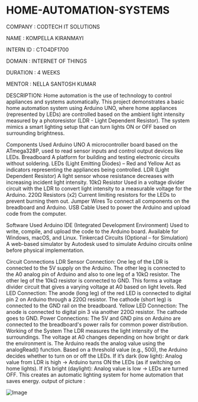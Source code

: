# HOME-AUTOMATION-SYSTEMS

COMPANY : CODTECH IT SOLUTIONS

NAME : KOMPELLA KIRANMAYI

INTERN ID : CTO4DF1700

DOMAIN : INTERNET OF THINGS

DURATION : 4 WEEKS

MENTOR : NELLA SANTOSH KUMAR

DESCRIPTION:
Home automation is the use of technology to control appliances and systems automatically. This project demonstrates a basic home automation system using Arduino UNO, where home appliances (represented by LEDs) are controlled based on the ambient light intensity measured by a photoresistor (LDR - Light Dependent Resistor). The system mimics a smart lighting setup that can turn lights ON or OFF based on surrounding brightness.

Components Used Arduino UNO
A microcontroller board based on the ATmega328P, used to read sensor inputs and control output devices like LEDs.
Breadboard
A platform for building and testing electronic circuits without soldering.
LEDs (Light Emitting Diodes) – Red and Yellow
Act as indicators representing the appliances being controlled.
LDR (Light Dependent Resistor)
A light sensor whose resistance decreases with increasing incident light intensity.
10kΩ Resistor
Used in a voltage divider circuit with the LDR to convert light intensity to a measurable voltage for the Arduino.
220Ω Resistors (x2)
Current limiting resistors for the LEDs to prevent burning them out.
Jumper Wires
To connect all components on the breadboard and Arduino.
USB Cable
Used to power the Arduino and upload code from the computer.

Software Used Arduino IDE (Integrated Development Environment)
Used to write, compile, and upload the code to the Arduino board. Available for Windows, macOS, and Linux.
Tinkercad Circuits (Optional – for Simulation)
A web-based simulator by Autodesk used to simulate Arduino circuits online before physical implementation.

Circuit Connections LDR Sensor Connection:
One leg of the LDR is connected to the 5V supply on the Arduino.
The other leg is connected to the A0 analog pin of Arduino and also to one leg of a 10kΩ resistor.
The other leg of the 10kΩ resistor is connected to GND.
This forms a voltage divider circuit that gives a varying voltage at A0 based on light levels.
Red LED Connection:
The anode (long leg) of the red LED is connected to digital pin 2 on Arduino through a 220Ω resistor.
The cathode (short leg) is connected to the GND rail on the breadboard.
Yellow LED Connection:
The anode is connected to digital pin 3 via another 220Ω resistor.
The cathode goes to GND.
Power Connections:
The 5V and GND pins on Arduino are connected to the breadboard's power rails for common power distribution.
Working of the System The LDR measures the light intensity of the surroundings. The voltage at A0 changes depending on how bright or dark the environment is.
The Arduino reads the analog value using the analogRead() function.
Based on a threshold value (e.g., 500), the Arduino decides whether to turn on or off the LEDs.
If it’s dark (low light):
Analog value from LDR is high → Arduino turns ON the LEDs (as if switching on home lights).
If it’s bright (daylight):
Analog value is low → LEDs are turned OFF.
This creates an automatic lighting system for home automation that saves energy.
output of picture :

![Image](https://github.com/user-attachments/assets/706766de-d95c-4ae1-8673-0ff306786b3a)
